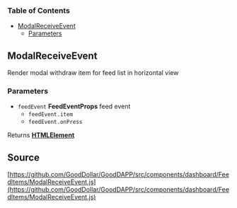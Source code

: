 <!-- Generated by documentation.js. Update this documentation by updating the source code. -->

### Table of Contents

-   [ModalReceiveEvent][1]
    -   [Parameters][2]

## ModalReceiveEvent

Render modal withdraw item for feed list in horizontal view

### Parameters

-   `feedEvent` **FeedEventProps** feed event
    -   `feedEvent.item`  
    -   `feedEvent.onPress`  

Returns **[HTMLElement][3]** 

[1]: #modalreceiveevent

[2]: #parameters

[3]: https://developer.mozilla.org/docs/Web/HTML/Element
## Source
[https://github.com/GoodDollar/GoodDAPP/src/components/dashboard/FeedItems/ModalReceiveEvent.js](https://github.com/GoodDollar/GoodDAPP/src/components/dashboard/FeedItems/ModalReceiveEvent.js)

